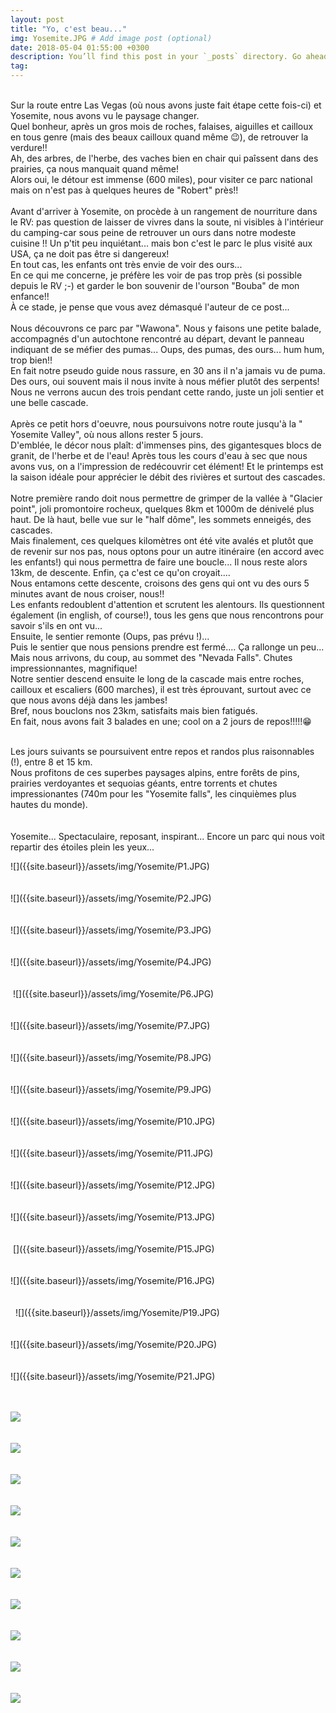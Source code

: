 ```yaml
---
layout: post
title: "Yo, c'est beau..."
img: Yosemite.JPG # Add image post (optional)
date: 2018-05-04 01:55:00 +0300
description: You’ll find this post in your `_posts` directory. Go ahead and edit it and re-build the site to see your changes. # Add post description (optional)
tag: 
---
```

<p> 


<br/> 
Sur la route entre Las Vegas (où nous avons juste fait étape cette fois-ci) et Yosemite, nous avons vu le paysage changer.<br/> 
Quel bonheur, après un gros mois de roches, falaises, aiguilles et cailloux en tous genre (mais des beaux cailloux quand même 😉), de retrouver la verdure!!<br/> 
Ah, des arbres, de l'herbe, des vaches bien en chair qui paîssent dans des prairies, ça nous manquait quand même!<br/> 
Alors oui, le détour est immense (600 miles), pour visiter ce parc national mais on n'est pas à quelques heures de "Robert" près!!
<br/> <br/> 
Avant d'arriver à Yosemite, on procède à un rangement de nourriture dans le RV: pas question de laisser de vivres dans la soute,
 ni visibles à l'intérieur du camping-car sous peine de retrouver un ours dans notre modeste cuisine !! 
 Un p'tit peu inquiétant... mais bon c'est le parc le plus visité aux USA, ça ne doit pas être si dangereux! <br/> 
 En tout cas, les enfants ont très envie de voir des ours... <br/> 
En ce qui me concerne, je préfère les voir de pas trop près (si possible depuis le RV ;-) et garder le bon souvenir de l'ourson "Bouba" de mon enfance!! <br/> 
À ce stade, je pense que vous avez démasqué l'auteur de ce post...
<br/> <br/> 
Nous découvrons ce parc par "Wawona". Nous y faisons une petite balade, accompagnés d'un autochtone rencontré au départ, devant le panneau indiquant de se méfier des pumas...
 Oups, des pumas, des ours... hum hum, trop bien!!<br/> 
En fait notre pseudo guide nous rassure, en 30 ans il n'a jamais vu de puma. Des ours, oui souvent mais il nous invite à nous méfier plutôt des serpents!<br/> 
 Nous ne verrons aucun des trois pendant cette rando, juste un joli sentier et une belle cascade.
<br/> <br/> 
Après ce petit hors d'oeuvre, nous poursuivons notre route jusqu'à la " Yosemite Valley", où nous allons rester 5 jours.<br/> 
D'emblée, le décor nous plaît: d'immenses pins, des gigantesques blocs de granit, de l'herbe et de l'eau! 
Après tous les cours d'eau à sec que nous avons vus, on a l'impression de redécouvrir cet élément!
 Et le printemps est la saison idéale pour apprécier le débit des rivières et surtout des cascades.
<br/> <br/> 
Notre première rando doit nous permettre de grimper de la vallée à "Glacier point", joli promontoire rocheux, quelques 8km et 1000m de dénivelé plus haut.
 De là haut, belle vue sur le "half dôme", les sommets enneigés, des cascades.<br/> 
  Mais finalement, ces quelques kilomètres ont été vite avalés et plutôt que de revenir sur nos pas, nous optons pour un autre itinéraire
   (en accord avec les enfants!) qui nous permettra de faire une boucle... Il nous reste alors 13km, de descente. Enfin, ça c'est ce qu'on croyait....<br/> 
Nous entamons cette descente, croisons des gens qui ont vu des ours 5 minutes avant de nous croiser, nous!! <br/> 
Les enfants redoublent d'attention et scrutent les alentours. Ils questionnent également (in english, of course!), 
tous les gens que nous rencontrons pour savoir s'ils en ont vu...<br/> 
Ensuite, le sentier remonte (Oups, pas prévu !)...<br/> 
Puis le sentier que nous pensions prendre est fermé.... Ça rallonge un peu...<br/> 
Mais nous arrivons, du coup, au sommet des "Nevada Falls". Chutes impressionnantes, magnifique!<br/> 
Notre sentier descend ensuite le long de la cascade mais entre roches, cailloux et escaliers (600 marches),
 il est très éprouvant, surtout avec ce que nous avons déjà dans les jambes!<br/> 
Bref, nous bouclons nos 23km, satisfaits mais bien fatigués.<br/> 
En fait, nous avons fait 3 balades en une; cool on a 2 jours de repos!!!!!😁
<br/> <br/> 

Les jours suivants se poursuivent entre repos et randos plus raisonnables (!), entre 8 et 15 km.<br/> 
Nous profitons de ces superbes paysages alpins, entre forêts de pins, prairies verdoyantes et sequoias géants,
 entre torrents et chutes impressionantes (740m pour les "Yosemite falls", les cinquièmes plus hautes du monde).
<br/> <br/> <br/> 
Yosemite...
Spectaculaire, reposant, inspirant...
Encore un parc qui nous voit repartir des étoiles plein les yeux...





</p>
![]({{site.baseurl}}/assets/img/Yosemite/P1.JPG)<br/><br/><br/>
![]({{site.baseurl}}/assets/img/Yosemite/P2.JPG)<br/><br/><br/>
![]({{site.baseurl}}/assets/img/Yosemite/P3.JPG)<br/><br/><br/>
![]({{site.baseurl}}/assets/img/Yosemite/P4.JPG)<br/><br/><br/>
<img class="Rot270" src="{{site.baseurl}}/assets/img/Yosemite/P5.JPG" alt="">
![]({{site.baseurl}}/assets/img/Yosemite/P6.JPG)<br/><br/><br/>
![]({{site.baseurl}}/assets/img/Yosemite/P7.JPG)<br/><br/><br/>
![]({{site.baseurl}}/assets/img/Yosemite/P8.JPG)<br/><br/><br/>
![]({{site.baseurl}}/assets/img/Yosemite/P9.JPG)<br/><br/><br/>
![]({{site.baseurl}}/assets/img/Yosemite/P10.JPG)<br/><br/><br/>
![]({{site.baseurl}}/assets/img/Yosemite/P11.JPG)<br/><br/><br/>
![]({{site.baseurl}}/assets/img/Yosemite/P12.JPG)<br/><br/><br/>
![]({{site.baseurl}}/assets/img/Yosemite/P13.JPG)<br/><br/><br/>
<img class="Rot270" src="{{site.baseurl}}/assets/img/Yosemite/P14.JPG" alt="">
[]({{site.baseurl}}/assets/img/Yosemite/P15.JPG)<br/><br/><br/>
![]({{site.baseurl}}/assets/img/Yosemite/P16.JPG)<br/><br/><br/>
<img class="Rot270" src="{{site.baseurl}}/assets/img/Yosemite/P17.JPG" alt="">
<img class="Rot270" src="{{site.baseurl}}/assets/img/Yosemite/P18.JPG" alt="">
![]({{site.baseurl}}/assets/img/Yosemite/P19.JPG)<br/><br/><br/>
![]({{site.baseurl}}/assets/img/Yosemite/P20.JPG)<br/><br/><br/>
![]({{site.baseurl}}/assets/img/Yosemite/P21.JPG)<br/><br/><br/>
<img class="Rot90" src="{{site.baseurl}}/assets/img/Yosemite/P22.JPG" alt="">

![]({{site.baseurl}}/assets/img/Yosemite/P23.JPG)<br/><br/><br/>
![]({{site.baseurl}}/assets/img/Yosemite/P24.JPG)<br/><br/><br/>
![]({{site.baseurl}}/assets/img/Yosemite/P25.JPG)<br/><br/><br/>
![]({{site.baseurl}}/assets/img/Yosemite/P26.JPG)<br/><br/><br/>
![]({{site.baseurl}}/assets/img/Yosemite/P27.JPG)<br/><br/><br/>
![]({{site.baseurl}}/assets/img/Yosemite/P28.JPG)<br/><br/><br/>
![]({{site.baseurl}}/assets/img/Yosemite/P29.JPG)<br/><br/><br/>
![]({{site.baseurl}}/assets/img/Yosemite/P30.JPG)<br/><br/><br/>
![]({{site.baseurl}}/assets/img/Yosemite/P31.JPG)<br/><br/><br/>
![]({{site.baseurl}}/assets/img/Yosemite/P32.JPG)<br/><br/><br/>



